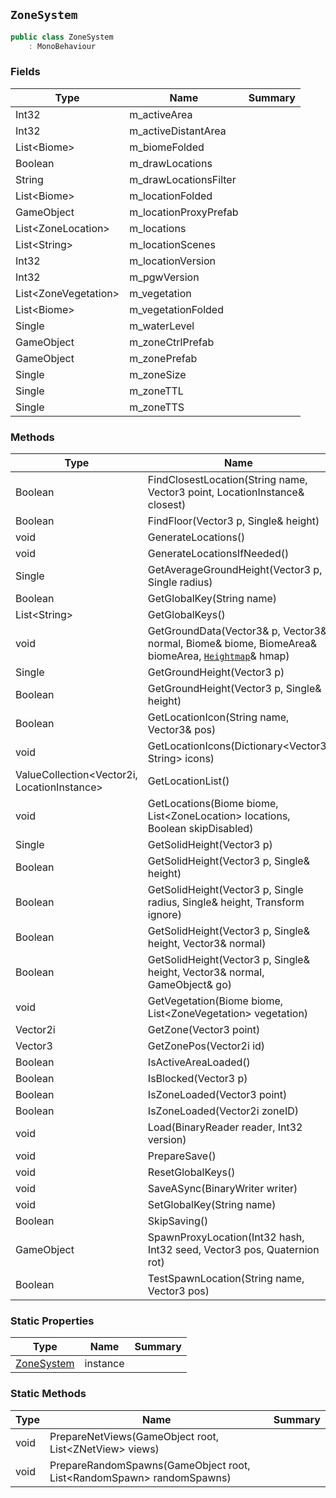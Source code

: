 ## `ZoneSystem`

```csharp
public class ZoneSystem
    : MonoBehaviour
```

### Fields

| Type | Name | Summary | 
| --- | --- | --- | 
| Int32 | m_activeArea |  | 
| Int32 | m_activeDistantArea |  | 
| List&lt;Biome&gt; | m_biomeFolded |  | 
| Boolean | m_drawLocations |  | 
| String | m_drawLocationsFilter |  | 
| List&lt;Biome&gt; | m_locationFolded |  | 
| GameObject | m_locationProxyPrefab |  | 
| List&lt;ZoneLocation&gt; | m_locations |  | 
| List&lt;String&gt; | m_locationScenes |  | 
| Int32 | m_locationVersion |  | 
| Int32 | m_pgwVersion |  | 
| List&lt;ZoneVegetation&gt; | m_vegetation |  | 
| List&lt;Biome&gt; | m_vegetationFolded |  | 
| Single | m_waterLevel |  | 
| GameObject | m_zoneCtrlPrefab |  | 
| GameObject | m_zonePrefab |  | 
| Single | m_zoneSize |  | 
| Single | m_zoneTTL |  | 
| Single | m_zoneTTS |  | 


### Methods

| Type | Name | Summary | 
| --- | --- | --- | 
| Boolean | FindClosestLocation(String name, Vector3 point, LocationInstance& closest) |  | 
| Boolean | FindFloor(Vector3 p, Single& height) |  | 
| void | GenerateLocations() |  | 
| void | GenerateLocationsIfNeeded() |  | 
| Single | GetAverageGroundHeight(Vector3 p, Single radius) |  | 
| Boolean | GetGlobalKey(String name) |  | 
| List&lt;String&gt; | GetGlobalKeys() |  | 
| void | GetGroundData(Vector3& p, Vector3& normal, Biome& biome, BiomeArea& biomeArea, [`Heightmap`](./Heightmap.md)& hmap) |  | 
| Single | GetGroundHeight(Vector3 p) |  | 
| Boolean | GetGroundHeight(Vector3 p, Single& height) |  | 
| Boolean | GetLocationIcon(String name, Vector3& pos) |  | 
| void | GetLocationIcons(Dictionary&lt;Vector3, String&gt; icons) |  | 
| ValueCollection&lt;Vector2i, LocationInstance&gt; | GetLocationList() |  | 
| void | GetLocations(Biome biome, List&lt;ZoneLocation&gt; locations, Boolean skipDisabled) |  | 
| Single | GetSolidHeight(Vector3 p) |  | 
| Boolean | GetSolidHeight(Vector3 p, Single& height) |  | 
| Boolean | GetSolidHeight(Vector3 p, Single radius, Single& height, Transform ignore) |  | 
| Boolean | GetSolidHeight(Vector3 p, Single& height, Vector3& normal) |  | 
| Boolean | GetSolidHeight(Vector3 p, Single& height, Vector3& normal, GameObject& go) |  | 
| void | GetVegetation(Biome biome, List&lt;ZoneVegetation&gt; vegetation) |  | 
| Vector2i | GetZone(Vector3 point) |  | 
| Vector3 | GetZonePos(Vector2i id) |  | 
| Boolean | IsActiveAreaLoaded() |  | 
| Boolean | IsBlocked(Vector3 p) |  | 
| Boolean | IsZoneLoaded(Vector3 point) |  | 
| Boolean | IsZoneLoaded(Vector2i zoneID) |  | 
| void | Load(BinaryReader reader, Int32 version) |  | 
| void | PrepareSave() |  | 
| void | ResetGlobalKeys() |  | 
| void | SaveASync(BinaryWriter writer) |  | 
| void | SetGlobalKey(String name) |  | 
| Boolean | SkipSaving() |  | 
| GameObject | SpawnProxyLocation(Int32 hash, Int32 seed, Vector3 pos, Quaternion rot) |  | 
| Boolean | TestSpawnLocation(String name, Vector3 pos) |  | 


### Static Properties

| Type | Name | Summary | 
| --- | --- | --- | 
| [ZoneSystem](./ZoneSystem.md) | instance |  | 


### Static Methods

| Type | Name | Summary | 
| --- | --- | --- | 
| void | PrepareNetViews(GameObject root, List&lt;ZNetView&gt; views) |  | 
| void | PrepareRandomSpawns(GameObject root, List&lt;RandomSpawn&gt; randomSpawns) |  | 


